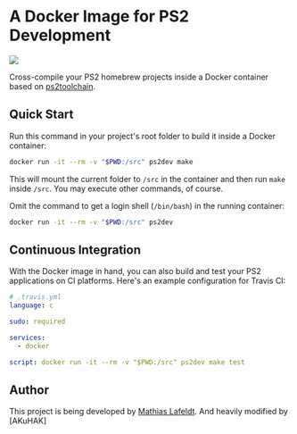 # A Docker Image for PS2 Development

[![](https://img.shields.io/docker/pulls/akuhak/docker-ps2dev.svg)](https://hub.docker.com/r/akuhak/docker-ps2dev/)

Cross-compile your PS2 homebrew projects inside a Docker container based on
[ps2toolchain](https://github.com/ps2dev/ps2toolchain).

## Quick Start

Run this command in your project's root folder to build it inside a Docker
container:

```bash
docker run -it --rm -v "$PWD:/src" ps2dev make
```

This will mount the current folder to `/src` in the container and then run
`make` inside `/src`. You may execute other commands, of course.

Omit the command to get a login shell (`/bin/bash`) in the running container:

```bash
docker run -it --rm -v "$PWD:/src" ps2dev
```

## Continuous Integration

With the Docker image in hand, you can also build and test your PS2 applications
on CI platforms. Here's an example configuration for Travis CI:

```yaml
# .travis.yml
language: c

sudo: required

services:
  - docker

script: docker run -it --rm -v "$PWD:/src" ps2dev make test
```

## Author

This project is being developed by [Mathias Lafeldt](https://twitter.com/mlafeldt).
And heavily modified by [AKuHAK]
